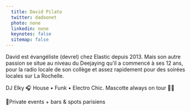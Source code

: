 ```yaml
---
  title: David Pilato
  twitter: dadoonet
  photo: none
  linkedin: none
  keynotes: false
  sitemap: false
---
```

David est évangéliste (devrel) chez Elastic depuis 2013. Mais son autre passion se situe au niveau du Deejaying qu'il a commencé à ses 12 ans, pour la radio locale de son collège et assez rapidement pour des soirées locales sur La Rochelle.

DJ Elky 🎧 House • Funk • Electro Chic. Mascotte always on tour 🐻🔥

📍Private events + bars & spots parisiens
